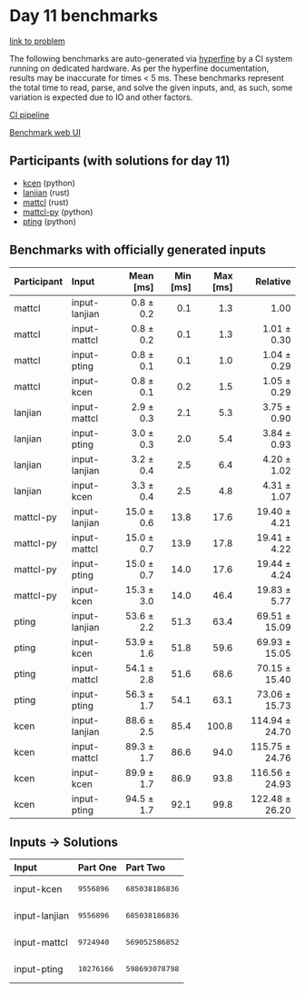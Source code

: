# Day 11 benchmarks

[link to problem](https://adventofcode.com/2023/day/11)

The following benchmarks are auto-generated via
[hyperfine](https://github.com/sharkdp/hyperfine) by a CI system running on
dedicated hardware. As per the hyperfine documentation, results may be
inaccurate for times < 5 ms. These benchmarks represent the total time to read,
parse, and solve the given inputs, and, as such, some variation is expected due
to IO and other factors.

[CI pipeline](http://ci.papercode.net:8080/teams/main/pipelines/aoc2023)

[Benchmark web UI](https://aoc.ancalagon.black)


## Participants (with solutions for day 11)

- [kcen](https://github.com/kcen/aoc2023) (python)
- [lanjian](https://github.com/lanjian/aoc-2023) (rust)
- [mattcl](https://github.com/mattcl/aoc2023) (rust)
- [mattcl-py](https://github.com/mattcl/aoc2023-py) (python)
- [pting](https://github.com/pting/aoc2023) (python)


## Benchmarks with officially generated inputs

| Participant | Input | Mean [ms] | Min [ms] | Max [ms] | Relative |
|:---|:---|---:|---:|---:|---:|
| mattcl | input-lanjian | 0.8 ± 0.2 | 0.1 | 1.3 | 1.00 |
| mattcl | input-mattcl | 0.8 ± 0.2 | 0.1 | 1.3 | 1.01 ± 0.30 |
| mattcl | input-pting | 0.8 ± 0.1 | 0.1 | 1.0 | 1.04 ± 0.29 |
| mattcl | input-kcen | 0.8 ± 0.1 | 0.2 | 1.5 | 1.05 ± 0.29 |
| lanjian | input-mattcl | 2.9 ± 0.3 | 2.1 | 5.3 | 3.75 ± 0.90 |
| lanjian | input-pting | 3.0 ± 0.3 | 2.0 | 5.4 | 3.84 ± 0.93 |
| lanjian | input-lanjian | 3.2 ± 0.4 | 2.5 | 6.4 | 4.20 ± 1.02 |
| lanjian | input-kcen | 3.3 ± 0.4 | 2.5 | 4.8 | 4.31 ± 1.07 |
| mattcl-py | input-lanjian | 15.0 ± 0.6 | 13.8 | 17.6 | 19.40 ± 4.21 |
| mattcl-py | input-mattcl | 15.0 ± 0.7 | 13.9 | 17.8 | 19.41 ± 4.22 |
| mattcl-py | input-pting | 15.0 ± 0.7 | 14.0 | 17.6 | 19.44 ± 4.24 |
| mattcl-py | input-kcen | 15.3 ± 3.0 | 14.0 | 46.4 | 19.83 ± 5.77 |
| pting | input-lanjian | 53.6 ± 2.2 | 51.3 | 63.4 | 69.51 ± 15.09 |
| pting | input-kcen | 53.9 ± 1.6 | 51.8 | 59.6 | 69.93 ± 15.05 |
| pting | input-mattcl | 54.1 ± 2.8 | 51.6 | 68.6 | 70.15 ± 15.40 |
| pting | input-pting | 56.3 ± 1.7 | 54.1 | 63.1 | 73.06 ± 15.73 |
| kcen | input-lanjian | 88.6 ± 2.5 | 85.4 | 100.8 | 114.94 ± 24.70 |
| kcen | input-mattcl | 89.3 ± 1.7 | 86.6 | 94.0 | 115.75 ± 24.76 |
| kcen | input-kcen | 89.9 ± 1.7 | 86.9 | 93.8 | 116.56 ± 24.93 |
| kcen | input-pting | 94.5 ± 1.7 | 92.1 | 99.8 | 122.48 ± 26.20 |


## Inputs -> Solutions

| Input | Part One | Part Two |
|:---|:---|:---|
|input-kcen|<pre>9556896</pre>|<pre>685038186836</pre>|
|input-lanjian|<pre>9556896</pre>|<pre>685038186836</pre>|
|input-mattcl|<pre>9724940</pre>|<pre>569052586852</pre>|
|input-pting|<pre>10276166</pre>|<pre>598693078798</pre>|